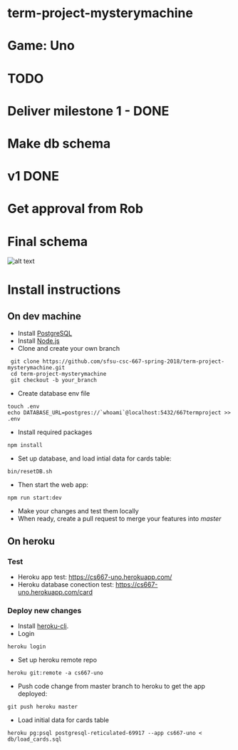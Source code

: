 # term-project-mysterymachine
# Game: Uno

# TODO
#
# Deliver milestone 1 - DONE
#
# Make db schema
#   v1 DONE
#   Get approval from Rob
#   Final schema

![alt text](https://github.com/sfsu-csc-667-spring-2018/term-project-mysterymachine/blob/master/public/images/database_schema.jpg "schema")
# Install instructions
## On dev machine
* Install [PostgreSQL](https://www.postgresql.org/download/)
* Install [Node.js](https://nodejs.org/en/download/)
* Clone and create your own branch
```
 git clone https://github.com/sfsu-csc-667-spring-2018/term-project-mysterymachine.git
 cd term-project-mysterymachine
 git checkout -b your_branch
```
* Create database env file
```
touch .env
echo DATABASE_URL=postgres://`whoami`@localhost:5432/667termproject >> .env
```
* Install required packages
```
npm install
```
* Set up database, and load intial data for cards table:
```
bin/resetDB.sh
```
* Then start the web app:
```
npm run start:dev
```
* Make your changes and test them locally
* When ready, create a pull request to merge your features into *master*
## On heroku
### Test
* Heroku app test: https://cs667-uno.herokuapp.com/
* Heroku database conection test: https://cs667-uno.herokuapp.com/card
### Deploy new changes
* Install [heroku-cli](https://devcenter.heroku.com/articles/heroku-cli).
* Login 
```
heroku login
```
* Set up heroku remote repo
```
heroku git:remote -a cs667-uno
```
* Push code change from master branch to heroku to get the app deployed:
```
git push heroku master
```
* Load initial data for cards table
```
heroku pg:psql postgresql-reticulated-69917 --app cs667-uno < db/load_cards.sql
```
